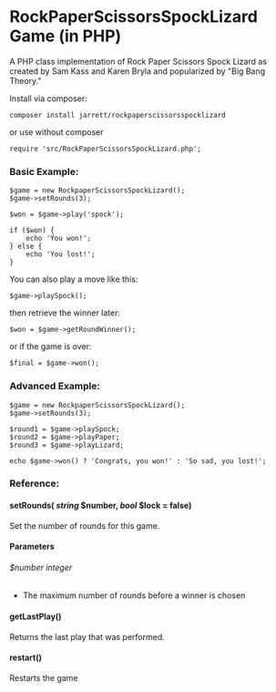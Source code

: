 # RockPaperScissorsSpockLizard Game (in PHP)

A PHP class implementation of Rock Paper Scissors Spock Lizard as created by Sam Kass and Karen Bryla and popularized by "Big Bang Theory."

Install via composer:

    composer install jarrett/rockpaperscissorsspocklizard

or use without composer

    require 'src/RockPaperScissorsSpockLizard.php';
    
### Basic Example:
    
    $game = new RockpaperScissorsSpockLizard();
    $game->setRounds(3);
    
    $won = $game->play('spock');
    
    if ($won) {
        echo 'You won!';
    } else {
        echo 'You lost!';
    }

You can also play a move like this:

    $game->playSpock();

then retrieve the winner later:

    $won = $game->getRoundWinner();
    
or if the game is over:

    $final = $game->won();
    
### Advanced Example:

    $game = new RockpaperScissorsSpockLizard();
    $game->setRounds(3);
    
    $round1 = $game->playSpock;
    $round2 = $game->playPaper;
    $round3 = $game->playLizard;
    
    echo $game->won() ? 'Congrats, you won!' : 'So sad, you lost!';
    
### Reference:

#### setRounds( _string_ $number, _bool_ $lock = false)
Set the number of rounds for this game.
#### Parameters
###### $number _integer_
* The maximum number of rounds before a winner is chosen

#### getLastPlay()
Returns the last play that was performed. 

#### restart()
Restarts the game
